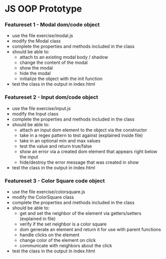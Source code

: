 # JS OOP Prototype

### Featureset 1 - Modal dom/code object
- use the file exercise/modal.js
- modify the Modal class
- complete the properties and methods included in the class
- should be able to:
	- attach to an existing modal body / shadow
	- change the content of the modal
	- show the modal
	- hide the modal
	- initialize the object with the init function 
- test the class in the output in index.html

### Featureset 2 - Input dom/code object
- use the file exercise/input.js
- modify the Input class
- complete the properties and methods included in the class
- should be able to:
	- attach an input dom element to the object via the constructor
	- take in a regex pattern to test against (explained inside file)
	- take in an optional min and max values
	- test the value and return true/false
	- show an error via a created dom element that appears right below the input
	- hide/destroy the error message that was created in show
- test the class in the output in index.html

### Featureset 3 - Color Square code object
- use the file exercise/colorsquare.js
- modify the ColorSquare class
- complete the properties and methods included in the class
- should be able to:
	- get and set the neighbor of the element via getters/setters (explained in file)
	- verify if the set neighbor is a color square
	- dom generate an element and return it for use with parent functions
	- handle clicks on the element
	- change color of the element on click
	- communicate with neighbors about the click
- test the class in the output in index.html

